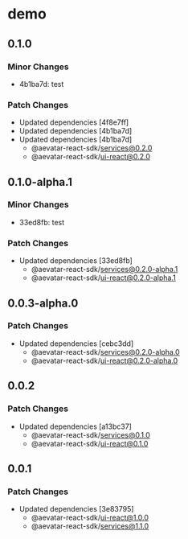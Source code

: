 # demo

## 0.1.0

### Minor Changes

- 4b1ba7d: test

### Patch Changes

- Updated dependencies [4f8e7ff]
- Updated dependencies [4b1ba7d]
- Updated dependencies [4b1ba7d]
  - @aevatar-react-sdk/services@0.2.0
  - @aevatar-react-sdk/ui-react@0.2.0

## 0.1.0-alpha.1

### Minor Changes

- 33ed8fb: test

### Patch Changes

- Updated dependencies [33ed8fb]
  - @aevatar-react-sdk/services@0.2.0-alpha.1
  - @aevatar-react-sdk/ui-react@0.2.0-alpha.1

## 0.0.3-alpha.0

### Patch Changes

- Updated dependencies [cebc3dd]
  - @aevatar-react-sdk/services@0.2.0-alpha.0
  - @aevatar-react-sdk/ui-react@0.2.0-alpha.0

## 0.0.2

### Patch Changes

- Updated dependencies [a13bc37]
  - @aevatar-react-sdk/services@0.1.0
  - @aevatar-react-sdk/ui-react@0.1.0

## 0.0.1

### Patch Changes

- Updated dependencies [3e83795]
  - @aevatar-react-sdk/ui-react@1.0.0
  - @aevatar-react-sdk/services@1.1.0
